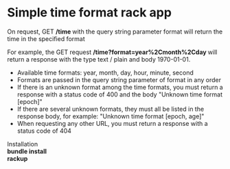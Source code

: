 # Simple time format rack app
On request, GET <b> /time </b>
with the query string parameter format
will return the time in the specified format

<p> For example, the GET request <b> /time?format=year%2Cmonth%2Cday </b>
will return a response with the type text / plain and body 1970-01-01.
</p>

<ul>
<li> Available time formats: year, month, day, hour, minute, second </li>
<li> Formats are passed in the query string parameter of format in any order </li>
<li> If there is an unknown format among the time formats, you must return a response with a status code of 400 and the body "Unknown time format [epoch]" </li>
<li> If there are several unknown formats, they must all be listed in the response body, for example: "Unknown time format [epoch, age]" </li>
<li> When requesting any other URL, you must return a response with a status code of 404 </li>
</ul>

Installation<br/>
<b>
bundle install
<br/>
rackup
</b>